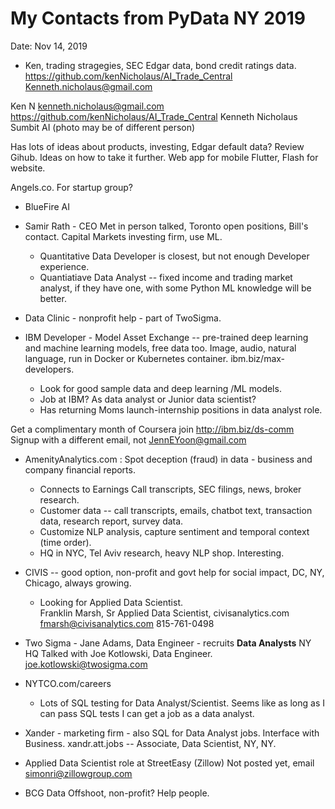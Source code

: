# My Contacts from PyData NY 2019  

Date: Nov 14, 2019  

 * Ken, trading stragegies, SEC Edgar data, bond credit ratings data.  
https://github.com/kenNicholaus/AI_Trade_Central  
Kenneth.nicholaus@gmail.com

Ken N <kenneth.nicholaus@gmail.com>
https://github.com/kenNicholaus/AI_Trade_Central
Kenneth Nicholaus Sumbit AI
(photo may be of different person)

Has lots of ideas about products, investing, Edgar default data?
Review Gihub.  Ideas on how to take it further.  Web app for mobile Flutter, Flash for website.  

Angels.co. For startup group?


  * BlueFire AI
  * Samir Rath - CEO
    Met in person talked, Toronto open positions, Bill's contact. 
    Capital Markets investing firm, use ML.
    * Quantitative Data Developer is closest, but not enough Developer experience.
    * Quantiatiave Data Analyst -- fixed income and trading market analyst, if they have one, with some Python ML knowledge will be better.
    
  * Data Clinic - nonprofit help - part of TwoSigma.
  
  * IBM Developer - Model Asset Exchange -- pre-trained deep learning and machine learning models, free data too.
    Image, audio, natural language, run in Docker or Kubernetes container.
    ibm.biz/max-developers.
     * Look for good sample data and deep learning /ML models.  
     * Job at IBM?  As data analyst or Junior data scientist?  
     * Has returning Moms launch-internship positions in data analyst role.

Get a complimentary month of Coursera  join http://ibm.biz/ds-comm  
  Signup with a different email, not JennEYoon@gmail.com  
     
  * AmenityAnalytics.com : Spot deception (fraud) in data - business and company financial reports.
    * Connects to Earnings Call transcripts, SEC filings, news, broker research.  
    * Customer data -- call transcripts, emails, chatbot text, transaction data, research report, survey data.
    * Customize NLP analysis, capture sentiment and temporal context (time order).  
    * HQ in NYC, Tel Aviv research, heavy NLP shop.  Interesting.  
    
  * CIVIS -- good option, non-profit and govt help for social impact, DC, NY, Chicago, always growing.  
    * Looking for Applied Data Scientist.  
    Franklin Marsh, Sr Applied Data Scientist, civisanalytics.com
    fmarsh@civisanalytics.com  815-761-0498
    
  * Two Sigma - Jane Adams, Data Engineer - recruits **Data Analysts** NY HQ
    Talked with Joe Kotlowski, Data Engineer.
    joe.kotlowski@twosigma.com 
    
  * NYTCO.com/careers
    * Lots of SQL testing for Data Analyst/Scientist.
      Seems like as long as I can pass SQL tests I can get a job as a data analyst.  
      
  * Xander -  marketing firm - also SQL for Data Analyst jobs. Interface with Business.
    xandr.att.jobs -- Associate, Data Scientist, NY, NY.  

  * Applied Data Scientist role at StreetEasy (Zillow)
    Not posted yet, email simonri@zillowgroup.com  

  * BCG Data Offshoot, non-profit?  Help people.
    
